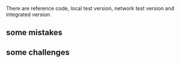There are reference code, local test version, network test version and integrated version.

## some mistakes

## some challenges
